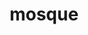 ---
layout: travel&places
title: mosque
emoji: mosque
permalink: 🕌.html
image: assets/img/3moji/mosque.png
---
